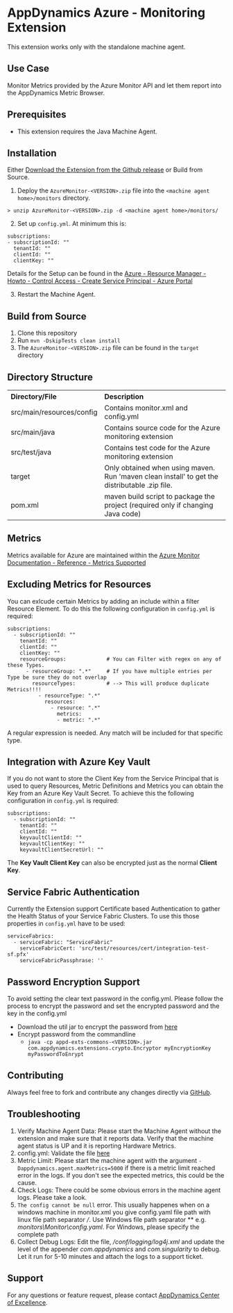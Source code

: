 # AppDynamics Azure - Monitoring Extension

This extension works only with the standalone machine agent.

## Use Case

Monitor Metrics provided by the Azure Monitor API and let them report into the AppDynamics Metric Browser.

## Prerequisites

 * This extension requires the Java Machine Agent.

## Installation

Either [Download the Extension from the Github release](https://github.com/michaelenglert/azure-monitoring-extension/releases) or Build from Source.

1. Deploy the `AzureMonitor-<VERSION>.zip` file into the `<machine agent home>/monitors` directory.

  `> unzip AzureMonitor-<VERSION>.zip -d <machine agent home>/monitors/`

2. Set up `config.yml`. At minimum this is:
  ```
subscriptions:
  - subscriptionId: ""
    tenantId: ""
    clientId: ""
    clientKey: ""
  ```
  Details for the Setup can be found in the [Azure - Resource Manager - Howto - Control Access - Create Service Principal - Azure Portal](https://docs.microsoft.com/en-us/azure/azure-resource-manager/resource-group-create-service-principal-portal)

3. Restart the Machine Agent.

## Build from Source

1. Clone this repository
2. Run `mvn -DskipTests clean install`
3. The `AzureMonitor-<VERSION>.zip` file can be found in the `target` directory

## Directory Structure

<table><tbody>
<tr>
<th align = 'left'> Directory/File </th>
<th align = 'left'> Description </th>
</tr>
<tr>
<td class='confluenceTd'> src/main/resources/config </td>
<td class='confluenceTd'> Contains monitor.xml and config.yml</td>
</tr>
<tr>
<td class='confluenceTd'> src/main/java </td>
<td class='confluenceTd'> Contains source code for the Azure monitoring extension </td>
</tr>
<tr>
<td class='confluenceTd'> src/test/java </td>
<td class='confluenceTd'> Contains test code for the Azure monitoring extension </td>
</tr>
<tr>
<td class='confluenceTd'> target </td>
<td class='confluenceTd'> Only obtained when using maven. Run 'maven clean install' to get the distributable .zip file. </td>
</tr>
<tr>
<td class='confluenceTd'> pom.xml </td>
<td class='confluenceTd'> maven build script to package the project (required only if changing Java code) </td>
</tr>
</tbody>
</table>

## Metrics

Metrics available for Azure are maintained within the [Azure Monitor Documentation - Reference - Metrics Supported](https://docs.microsoft.com/en-us/azure/monitoring-and-diagnostics/monitoring-supported-metrics)

## Excluding Metrics for Resources

You can exlcude certain Metrics by adding an include within a filter Resource Element. To do this the following configuration in `config.yml` is required:
  ```
  subscriptions:
    - subscriptionId: ""
      tenantId: ""
      clientId: ""
      clientKey: ""
      resourceGroups:             # You can Filter with regex on any of these Types.
        - resourceGroup: ".*"     # If you have multiple entries per Type be sure they do not overlap
          resourceTypes:          # --> This will produce duplicate Metrics!!!!
            - resourceType: ".*"
              resources:
                - resource: ".*"
                  metrics:
                  - metric: ".*"
  ```
A regular expression is needed. Any match will be included for that specific type.

## Integration with Azure Key Vault

If you do not want to store the Client Key from the Service Principal that is used to query Resources, Metric Definitions and Metrics you can obtain the Key from an Azure Key Vault Secret.
To achieve this the following configuration in `config.yml` is required:
  ```
  subscriptions:
    - subscriptionId: ""
      tenantId: ""
      clientId: ""
      keyvaultClientId: ""
      keyvaultClientKey: ""
      keyvaultClientSecretUrl: ""
  ```
The **Key Vault Client Key** can also be encrypted just as the normal **Client Key**.

## Service Fabric Authentication

Currently the Extension support Certificate based Authentication to gather the Health Status of your Service Fabric Clusters. To use this those properties in `config.yml` have to be used:

  ```
  serviceFabrics:
    - serviceFabric: "ServiceFabric"
      serviceFabricCert: 'src/test/resources/cert/integration-test-sf.pfx'
      serviceFabricPassphrase: ''
  ```

## Password Encryption Support

To avoid setting the clear text password in the config.yml. Please follow the process to encrypt the password and set the encrypted password and the key in the config.yml

* Download the util jar to encrypt the password from [here](https://github.com/Appdynamics/maven-repo/raw/master/releases/com/appdynamics/appd-exts-commons/2.0.4/appd-exts-commons-2.0.4.jar)
* Encrypt password from the commandline 
  * `java -cp appd-exts-commons-<VERSION>.jar com.appdynamics.extensions.crypto.Encryptor myEncryptionKey myPasswordToEnrypt`

## Contributing

Always feel free to fork and contribute any changes directly via [GitHub](https://github.com/michaelenglert/azure-monitoring-extension).

## Troubleshooting

1. Verify Machine Agent Data: Please start the Machine Agent without the extension and make sure that it reports data. Verify that the machine agent status is UP and it is reporting Hardware Metrics.
2. config.yml: Validate the file [here](http://www.yamllint.com/)
3. Metric Limit: Please start the machine agent with the argument `-Dappdynamics.agent.maxMetrics=5000` if there is a metric limit reached error in the logs. If you don't see the expected metrics, this could be the cause.
4. Check Logs: There could be some obvious errors in the machine agent logs. Please take a look.
5. `The config cannot be null` error.
   This usually happenes when on a windows machine in monitor.xml you give config.yaml file path with linux file path separator */*. Use Windows file path separator *\* e.g. *monitors\Monitor\config.yaml*. For Windows, please specify
   the complete path
6. Collect Debug Logs: Edit the file, *<MachineAgent>/conf/logging/log4j.xml* and update the level of the appender *com.appdynamics* and *com.singularity* to debug. Let it run for 5-10 minutes and attach the logs to a support ticket.

## Support

For any questions or feature request, please contact [AppDynamics Center of Excellence](mailto:help@appdynamics.com).
